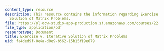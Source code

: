 ```yaml
---
content_type: resource
description: This resource contains the information regarding Exercise 6. Iterative
  Solution of Matrix Problems.
file: https://ol-ocw-studio-app-production.s3.amazonaws.com/courses/22-15-essential-numerical-methods-fall-2014/fa4ded9f0e6ad0e9b56215b15f19e679_MIT22_15F14_ex06.pdf
file_type: application/pdf
resourcetype: Document
title: Exercise 6. Iterative Solution of Matrix Problems
uid: fa4ded9f-0e6a-d0e9-b562-15b15f19e679
---
```

